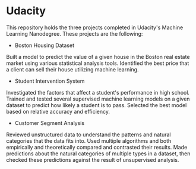 # Udacity

This repository holds the three projects completed in Udacity's Machine Learning Nanodegree. These projects are the following:

* Boston Housing Dataset

Built a model to predict the value of a given house in the Boston real estate market using various statistical analysis tools. Identified the best price that a client can sell their house utilizing machine learning.

* Student Intervention System

Investigated the factors that affect a student's performance in high school. Trained and tested several supervised machine learning models on a given dataset to predict how likely a student is to pass. Selected the best model based on relative accuracy and efficiency.

* Customer Segment Analysis
 
Reviewed unstructured data to understand the patterns and natural categories that the data fits into. Used multiple algorithms and both empirically and theoretically compared and contrasted their results. Made predictions about the natural categories of multiple types in a dataset, then checked these predictions against the result of unsupervised analysis.

